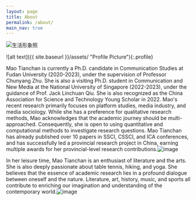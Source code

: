 ```yaml
---
layout: page
title: About
permalink: /about/
main_nav: true
---
```

![生活形象照](https://github.com/maotianchan/maotianchan.github.io/assets/151717333/a1cd09e2-490d-4870-a59b-bb4c7b25acf5)

![alt text]({{ site.baseurl }}/assets/ "Profile Picture"){:.profile}

Mao Tianchan is currently a Ph.D. candidate in Communication Studies at Fudan University (2020-2023), under the supervision of Professor Chunyang Zhu. She is also a visiting Ph.D. student in Communication and New Media at the National University of Singapore (2022-2023), under the guidance of Prof. Jack Linchuan Qiu. She is also recognized as the China Association for Science and Technology Young Scholar in 2022. Mao's recent research primarily focuses on platform studies, media industry, and media sociology. While she has a preference for qualitative research methods, Mao acknowledges that the academic journey should be multi-approached. Consequently, she is open to using quantitative and computational methods to investigate research questions. Mao Tianchan has already published over 10 papers in SSCI, CSSCI, and ICA conferences, and has successfully led a provincial research project in China, earning multiple awards for her provincial-level research contributions.![image](https://github.com/maotianchan/maotianchan.github.io/assets/151717333/a2ea618e-0b49-4c11-90eb-e1b42143aa4a)

In her leisure time, Mao Tianchan is an enthusiast of literature and the arts. She is also deeply passionate about table tennis, hiking, and yoga. She believes that the essence of academic research lies in a profound dialogue between oneself and the nature. Literature, art, history, music, and sports all contribute to enriching our imagination and understanding of the contemporary world.![image](https://github.com/maotianchan/maotianchan.github.io/assets/151717333/09e28fcf-575c-4c59-beee-e972bafa52cb)

 



[centrarium]: https://github.com/bencentra/centrarium
[bencentra]: http://bencentra.com
[jekyll]: https://github.com/jekyll/jekyll
